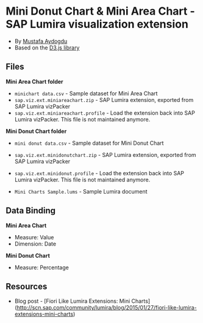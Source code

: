 Mini Donut Chart & Mini Area Chart - SAP Lumira visualization extension
=================================================
* By [Mustafa Aydogdu](http://scn.sap.com/people/mustafa.aydogdu)
* Based on the [D3.js library](http://d3js.org/)
 
Files
-----------
<strong>Mini Area Chart folder</strong>
*  `minichart data.csv` - Sample dataset for Mini Area Chart
* `sap.viz.ext.miniareachart.zip` - SAP Lumira extension, exported from SAP Lumira vizPacker
* `sap.viz.ext.miniareachart.profile` - Load the extension back into SAP Lumira vizPacker. This file is not maintained anymore.

<strong>Mini Donut Chart folder</strong>
*  `mini donut data.csv` - Sample dataset for Mini Donut Chart
* `sap.viz.ext.minidonutchart.zip` - SAP Lumira extension, exported from SAP Lumira vizPacker
* `sap.viz.ext.minidonut.profile` - Load the extension back into SAP Lumira vizPacker. This file is not maintained anymore.

* `Mini Charts Sample.lums` - Sample Lumira document

Data Binding
-------------
<strong>Mini Area Chart</strong>
* Measure: Value
* Dimension: Date

<strong>Mini Donut Chart</strong>
* Measure: Percentage

Resources
-----------
* Blog post - [Fiori Like Lumira Extensions: Mini Charts] (http://scn.sap.com/community/lumira/blog/2015/01/27/fiori-like-lumira-extensions-mini-charts)